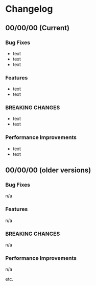 # Changelog

## 00/00/00 (Current)

### Bug Fixes

* text
* text
* text


### Features

* text
* text


### BREAKING CHANGES

* text
* text

### Performance Improvements

* text
* text


## 00/00/00 (older versions)

### Bug Fixes

n/a


### Features

n/a


### BREAKING CHANGES

n/a


### Performance Improvements

n/a

etc.